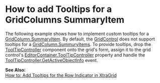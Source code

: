 # How to add Tooltips for a GridColumns SummaryItem


<p>The following example shows how to implement custom tooltips for a <a href="http://documentation.devexpress.com/#WindowsForms/DevExpressXtraGridColumnsGridColumn_SummaryItemtopic">GridColumn.SummaryItem</a>. By default, the <a href="http://documentation.devexpress.com/#WindowsForms/clsDevExpressXtraGridGridControltopic">GridControl</a> does not support tooltips for a <a href="http://documentation.devexpress.com/#WindowsForms/DevExpressXtraGridColumnsGridColumn_SummaryItemtopic">GridColumn.SummuryItems</a>. To provide tooltips, drop the <a href="http://documentation.devexpress.com/#CoreLibraries/clsDevExpressUtilsToolTipControllertopic">ToolTipController</a> component onto the grid's form, assign it to the grid control's <a href="http://documentation.devexpress.com/#WindowsForms/DevExpressXtraEditorsContainerEditorContainer_ToolTipControllertopic">EditorContainer.ToolTipController</a> property and handle the <a href="http://documentation.devexpress.com/#CoreLibraries/DevExpressUtilsToolTipController_GetActiveObjectInfotopic">ToolTipController.GetActiveObjectInfo</a> event.</p><p><strong>See Also:</strong><br />
<a href="http://documentation.devexpress.com/#WindowsForms/CustomDocument1964">How to: Add Tooltips for the Row Indicator in XtraGrid </a></p>

<br/>


